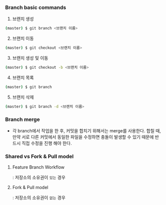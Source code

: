 ### Branch basic commands
1. 브랜치 생성

```bash
(master) $ git branch <브랜치 이름>
```

2. 브랜치 이동

```bash
(master) $ git checkout <브랜치 이름>
```

3. 브랜치 생성 및 이동

``` bash
(master) $ git checkout -b <브랜치 이름>
```

4. 브랜치 목록

```bash
(master) $ git branch
```

5. 브랜치 삭제

```bash
(master) $ git branch -d <브랜치 이름>
```



### Branch merge

- 각 branch에서 작업을 한 후, 커밋을 합치기 위해서는 merge를 사용한다. 합칠 때, 만약 서로 다른 커밋에서 동일한 파일을 수정하면 충돌이 발생할 수 있기 때문에 반드시 직접 수정을 진행 해야 한다.



### Shared vs Fork & Pull model

1. Feature Branch Workflow

   : 저장소의 소유권이 ```있는``` 경우

2. Fork & Pull model

   : 저장소의 소유권이 ```없는``` 경우

   




